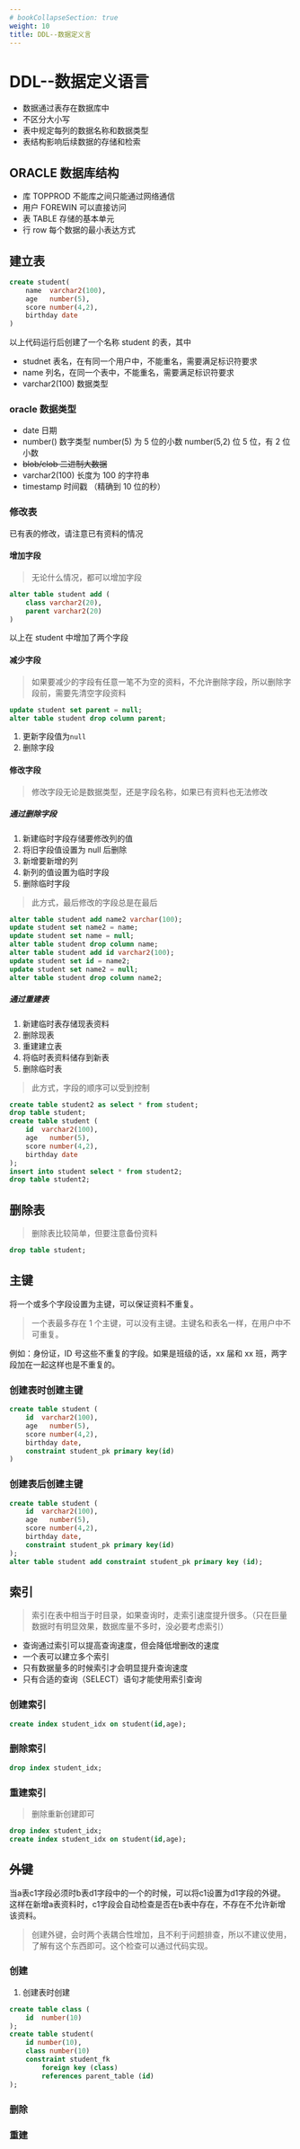 ```yaml
---
# bookCollapseSection: true
weight: 10
title: DDL--数据定义言
---
```


# DDL--数据定义语言

- 数据通过表存在数据库中
- 不区分大小写
- 表中规定每列的数据名称和数据类型
- 表结构影响后续数据的存储和检索

## ORACLE 数据库结构

- 库 TOPPROD 不能库之间只能通过网络通信
- 用户 FOREWIN 可以直接访问
- 表 TABLE 存储的基本单元
- 行 row 每个数据的最小表达方式

## 建立表

```sql
create student(
    name  varchar2(100),
    age   number(5),
    score number(4,2),
    birthday date
)
```

以上代码运行后创建了一个名称 student 的表，其中

- studnet 表名，在有同一个用户中，不能重名，需要满足标识符要求
- name 列名，在同一个表中，不能重名，需要满足标识符要求
- varchar2(100) 数据类型

### oracle 数据类型

- date 日期
- number() 数字类型 number(5) 为 5 位的小数 number(5,2) 位 5 位，有 2 位小数
- ~~blob/clob 二进制大数据~~
- varchar2(100) 长度为 100 的字符串
- timestamp 时间戳 （精确到 10 位的秒）

### 修改表

已有表的修改，请注意已有资料的情况

#### 增加字段

> 无论什么情况，都可以增加字段

```sql
alter table student add (
    class varchar2(20),
    parent varchar2(20)
)
```

以上在 student 中增加了两个字段

#### 减少字段

> 如果要减少的字段有任意一笔不为空的资料，不允许删除字段，所以删除字段前，需要先清空字段资料

<!-- TODO 连接到UPDATE -->

```sql
update student set parent = null;
alter table student drop column parent;
```

1. 更新字段值为`null`
2. 删除字段

#### 修改字段

> 修改字段无论是数据类型，还是字段名称，如果已有资料也无法修改

##### 通过删除字段

<!-- TODO连接到UPDATE -->

1. 新建临时字段存储要修改列的值
2. 将旧字段值设置为 null 后删除
3. 新增要新增的列
4. 新列的值设置为临时字段
5. 删除临时字段

> 此方式，最后修改的字段总是在最后

```sql
alter table student add name2 varchar(100);
update student set name2 = name;
update student set name = null;
alter table student drop column name;
alter table student add id varchar2(100);
update student set id = name2;
update student set name2 = null;
alter table student drop column name2;
```

##### 通过重建表

<!-- TODO链接到update select -->

1. 新建临时表存储现表资料
2. 删除现表
3. 重建建立表
4. 将临时表资料储存到新表
5. 删除临时表

> 此方式，字段的顺序可以受到控制

```sql
create table student2 as select * from student;
drop table student;
create table student (
    id  varchar2(100),
    age   number(5),
    score number(4,2),
    birthday date
);
insert into student select * from student2;
drop table student2;
```

## 删除表

> 删除表比较简单，但要注意备份资料

```sql
drop table student;
```

## 主键

将一个或多个字段设置为主键，可以保证资料不重复。

> 一个表最多存在 1 个主键，可以没有主键。主键名和表名一样，在用户中不可重复。

例如：身份证，ID 号这些不重复的字段。如果是班级的话，xx 届和 xx 班，两字段加在一起这样也是不重复的。

### 创建表时创建主键

```sql
create table student (
    id  varchar2(100),
    age   number(5),
    score number(4,2),
    birthday date,
    constraint student_pk primary key(id)
)
```

### 创建表后创建主键

```sql
create table student (
    id  varchar2(100),
    age   number(5),
    score number(4,2),
    birthday date,
    constraint student_pk primary key(id)
);
alter table student add constraint student_pk primary key (id);
```

## 索引

> 索引在表中相当于时目录，如果查询时，走索引速度提升很多。（只在巨量数据时有明显效果，数据库量不多时，没必要考虑索引）

- 查询通过索引可以提高查询速度，但会降低增删改的速度
- 一个表可以建立多个索引
- 只有数据量多的时候索引才会明显提升查询速度
- 只有合适的查询（SELECT）语句才能使用索引查询

### 创建索引

```sql
create index student_idx on student(id,age);
```

### 删除索引

```sql
drop index student_idx;
```

### 重建索引

> 删除重新创建即可

```sql
drop index student_idx;
create index student_idx on student(id,age);
```

## ~~外键~~

当a表c1字段必须时b表d1字段中的一个的时候，可以将c1设置为d1字段的外键。这样在新增a表资料时，c1字段会自动检查是否在b表中存在，不存在不允许新增该资料。


> 创建外键，会时两个表耦合性增加，且不利于问题排查，所以不建议使用，了解有这个东西即可。这个检查可以通过代码实现。

### 创建

1. 创建表时创建
```sql
create table class (
    id  number(10)
);
create table student(
    id number(10),
    class number(10)
    constraint student_fk
        foreign key (class)
        references parent_table (id)
);
```

### 删除

### 重建